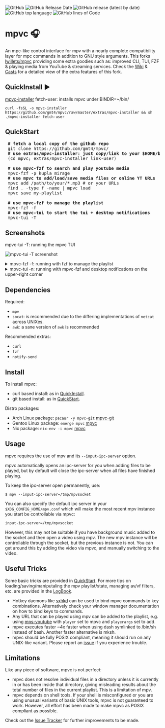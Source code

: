 
![GitHub](https://img.shields.io/github/license/gmt4/mpvc)
![GitHub Release Date](https://img.shields.io/github/release-date/gmt4/mpvc)
![GitHub release (latest by date)](https://img.shields.io/github/v/release/gmt4/mpvc)
![GitHub top language](https://img.shields.io/github/languages/top/gmt4/mpvc)
![GitHub lines of Code](https://sloc.xyz/github/gmt4/mpvc/?category=code)

# mpvc 🎧

An mpc-like control interface for mpv with a nearly complete compatibility layer for mpc commands in
addition to GNU style arguments.
This forks [lwillets/mpvc](https://github.com/lwilletts/mpvc) providing some extra goodies such as: improved CLI, TUI, FZF & playing media from YouTube & streaming services.
Check the [Wiki](../../wiki) & [Casts](https://gmt4.github.io/mpvc/casts/) for a detailed view of the extra features of this fork.

## QuickInstall ▶️

[mpvc-installer](../../blob/master/extras/mpvc-installer) fetch-user: installs mpvc under BINDIR=~/bin/

`curl -fsSL -o mpvc-installer https://github.com/gmt4/mpvc/raw/master/extras/mpvc-installer && sh ./mpvc-installer fetch-user`

## QuickStart

<pre>
 <b># fetch a local copy of the github repo</b>
 git clone https://github.com/gmt4/mpvc/
 <b># use extras/mpvc-installer: just copy/link to your $HOME/bin</b>
 (cd mpvc; extras/mpvc-installer link-user)

 <b># use mpvc-fzf to search and play youtube media</b>
 mpvc-fzf -p kupla mirage
 <b># use mpvc to add/load/save media files or online YT URLs</b>
 mpvc add /path/to/your/*.mp3 # or your URLs
 find . -type f -name | mpvc load
 mpvc save my-playlist

 <b># use mpvc-fzf to manage the playlist</b>
 mpvc-fzf -f
 <b># use mpvc-tui to start the tui + desktop notifications</b>
 mpvc-tui -T
</pre>

## Screenshots

mpvc-tui -T: running the mpvc TUI

![mpvc-tui -T screenshot](../../blob/master/docs/assets/mpvc-tui.png)

<details>
<summary>mpvc-fzf -f: running with fzf to manage the playlist</summary>
 
![mpvc-fzf screenshot](../../blob/master/docs/assets/mpvc-tui-arch.png)
</details>

<details>
<summary>mpvc-tui -n: running with mpvc-fzf and desktop notifications on the upper-right corner</summary>

![mpvc tui+fzf+notifications screenshot](../../blob/master/docs/assets/mpvc-tui-fzf.png)
</details>
 
## Dependencies

Required:

- `mpv`
- `socat`: is recommended due to the differing implementations of `netcat` across UNIXes.
- `awk`: a sane version of `awk` is recommended

Recommended extras:

- `curl`
- `fzf`
- `notify-send`

## Install

To install mpvc:

- curl based install: as in [QuickInstall](#quickinstall-%EF%B8%8F).
- git based install: as in [QuickStart](#quickstart).

Distro packages:

- Arch Linux package: `pacaur -y mpvc-git` [mpvc-git](https://aur.archlinux.org/packages/mpvc-git)
- Gentoo Linux package: `emerge mpvc` [mpvc](https://gitlab.com/xy2_/osman)
- Nix package: `nix-env -i mpvc` [mpvc](http://github.com/nixos/nixpkgs/tree/master/pkgs/applications/misc/mpvc)

## Usage

mpvc requires the use of mpv and its `--input-ipc-server` option.

mpvc automatically opens an ipc-server for you when adding files to be played,
but by default will close the ipc-server when all files have finished playing.

To keep the ipc-server open permanently, use:
```
$ mpv --input-ipc-server=/tmp/mpvsocket
```

You can also specify the default ipc server in your `$XDG_CONFIG_HOME/mpv.conf`
which will make the most recent mpv instance you start be controllable via mpvc:
```
input-ipc-server=/tmp/mpvsocket
```

However, this may not be suitable if you have background music added
to the socket and then open a video using mpv. The new mpv instance will be
controllable through the socket, but the previous instance is not. You can get around
this by adding the video via mpvc, and manually switching to the video.

## Useful Tricks

Some basic tricks are provided in [QuickStart](#quickstart). For more tips on loading/saving/maniputaling the mpv playlist/state, managing av/vf filters, etc. are provided in the [LogBook](https://gmt4.github.io/mpvc/logbook.html).

- Hotkey daemons like [sxhkd](https://github.com/baskerville/sxhkd) can be used
  to bind mpvc commands to key combinations. Alternatively check your window
  manager documentation on how to bind keys to commands.
- Any URL that can be played using mpv can be added to the playlist, e.g. using
  [mps-youtube](https://github.com/mps-youtube/mps-youtube) with `player` set to
  mpvc and `playerargs` set to add.
- mpvc executes faster ~4x faster when using dash symlinked to /bin/sh instead
of bash. Another faster alternative is mksh.
- mpvc should be fully POSIX compliant, meaning it should run on any UNIX-like
variant. Please report an [issue](../../issues) if you experience trouble.

## Limitations

Like any piece of software, mpvc is not perfect:

- mpvc does not resolve individual files in a directory unless it is
  currently in or has been inside that directory, giving misleading results about
  the total number of files in the current playlist. This is a limitation of mpv.
- mpvc depends on shell tools. If your shell is misconfigured or you are using
  unusual variants of basic UNIX tools, mpvc is not guaranteed to work. However,
  all effort has been made to make mpvc as POSIX compliant as possible.

Check out the [Issue Tracker](../../issues) for further improvements to be made.
